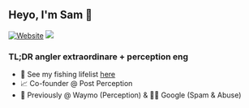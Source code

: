 ## Heyo, I'm Sam 👋

[![Website](https://img.shields.io/website?label=samliu.io&style=for-the-badge&url=https%3A%2F%2Fsamliu.io)](https://samliu.io)
[![](https://img.shields.io/badge/Instagram-E4405F?style=for-the-badge&logo=instagram&logoColor=white)](https://instagram.com/rapgamesamliu)

### TL;DR angler extraordinare + perception eng

* 🎣 See my fishing lifelist [here](https://github.com/samliu/lifelist)
* 📈 Co-founder @ Post Perception
* 🚙 Previously @ Waymo (Perception) & 🕵️‍♂️ Google (Spam & Abuse)
